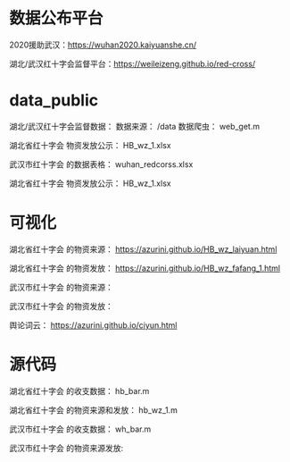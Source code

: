 # 数据公布平台
2020援助武汉：https://wuhan2020.kaiyuanshe.cn/

湖北/武汉红十字会监督平台：https://weileizeng.github.io/red-cross/

# data_public
湖北/武汉红十字会监督数据：
数据来源：  /data
数据爬虫：  web_get.m

湖北省红十字会 物资发放公示： HB_wz_1.xlsx 

武汉市红十字会 的数据表格： wuhan_redcorss.xlsx

湖北省红十字会 物资发放公示： HB_wz_1.xlsx

# 可视化
湖北省红十字会 的物资来源： https://azurini.github.io/HB_wz_laiyuan.html

湖北省红十字会 的物资发放： https://azurini.github.io/HB_wz_fafang_1.html

武汉市红十字会 的物资来源： 

武汉市红十字会 的物资发放： 

舆论词云： https://azurini.github.io/ciyun.html

# 源代码
湖北省红十字会 的收支数据： hb_bar.m

湖北省红十字会 的物资来源和发放： hb_wz_1.m

武汉市红十字会 的收支数据： wh_bar.m

武汉市红十字会 的物资来源发放:


